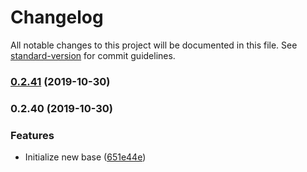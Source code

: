 # Changelog

All notable changes to this project will be documented in this file. See [standard-version](https://github.com/conventional-changelog/standard-version) for commit guidelines.

### [0.2.41](https://github.com/jazztong/create-serverless-app/compare/v0.2.40...v0.2.41) (2019-10-30)

### 0.2.40 (2019-10-30)

### Features

- Initialize new base ([651e44e](https://github.com/jazztong/csla/commit/651e44ecc90ed3b8195b8300cf053667885c8bb7))
